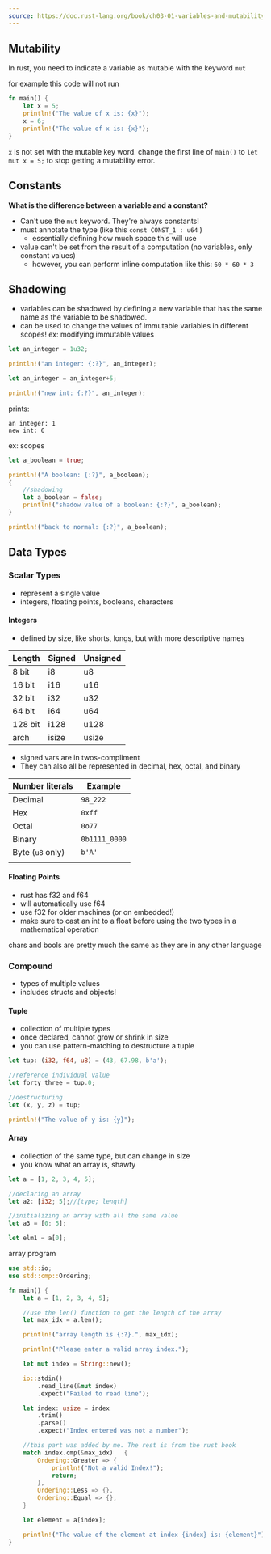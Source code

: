 ```yaml
---
source: https://doc.rust-lang.org/book/ch03-01-variables-and-mutability.html
---
```

## Mutability
In rust, you need to indicate a variable as mutable with the keyword `mut`

for example this code will not run
```rust
fn main() {
    let x = 5;
    println!("The value of x is: {x}");
    x = 6;
    println!("The value of x is: {x}");
}
```
`x` is not set with the mutable key word. change the first line of `main()` to `let mut x = 5;` to stop getting a mutability error.

## Constants
**What is the difference between a variable and a constant?**
- Can't use the `mut` keyword. They're always constants!
- must annotate the type (like this `const CONST_1 : u64` )
	- essentially defining how much space this will use
- value can't be set from the result of a computation (no variables, only constant values)
	- however, you can perform inline computation like this: `60 * 60 * 3`

## Shadowing
- variables can be shadowed by defining a new variable that has the same name as the variable to be shadowed.
- can be used to change the values of immutable variables in different scopes!
ex: modifying immutable values
```rust
let an_integer = 1u32;

println!("an integer: {:?}", an_integer);

let an_integer = an_integer+5;

println!("new int: {:?}", an_integer);
```
prints:
```
an integer: 1
new int: 6
```

ex: scopes
```rust
let a_boolean = true;

println!("A boolean: {:?}", a_boolean);
{
    //shadowing
    let a_boolean = false;
    println!("shadow value of a boolean: {:?}", a_boolean);
}

println!("back to normal: {:?}", a_boolean);
```

## Data Types

### Scalar Types
- represent a single value
- integers, floating points, booleans, characters

#### Integers
- defined by size, like shorts, longs, but with more descriptive names

| Length  | Signed | Unsigned |
| ------- | ------ | -------- |
| 8 bit   | i8     | u8       |
| 16 bit  | i16    | u16      |
| 32 bit  | i32    | u32      |
| 64 bit  | i64    | u64      |
| 128 bit | i128   | u128     |
| arch    | isize  | usize    |
- signed vars are in twos-compliment
- They can also all be represented in decimal, hex, octal, and binary

| Number literals  | Example       |
| ---------------- | ------------- |
| Decimal          | `98_222`      |
| Hex              | `0xff`        |
| Octal            | `0o77`        |
| Binary           | `0b1111_0000` |
| Byte (`u8` only) | `b'A'`        |
|                  |               |
#### Floating Points
- rust has f32 and f64
- will automatically use f64
- use f32 for older machines (or on embedded!)
- make sure to cast an int to a float before using the two types in a mathematical operation

chars and bools are pretty much the same as they are in any other language

### Compound
- types of multiple values
- includes structs and objects!

#### Tuple
- collection of multiple types
- once declared, cannot grow or shrink in size
- you can use pattern-matching to destructure a tuple
```Rust
let tup: (i32, f64, u8) = (43, 67.98, b'a');

//reference individual value
let forty_three = tup.0;

//destructuring
let (x, y, z) = tup;

println!("The value of y is: {y}");
```


#### Array
- collection of the same type, but can change in size
- you know what an array is, shawty
```rust
let a = [1, 2, 3, 4, 5];

//declaring an array 
let a2: [i32; 5];//[type; length]

//initializing an array with all the same value
let a3 = [0; 5];

let elm1 = a[0];

```

array program
```Rust
use std::io;
use std::cmp::Ordering;

fn main() {
    let a = [1, 2, 3, 4, 5];

	//use the len() function to get the length of the array
    let max_idx = a.len();

    println!("array length is {:?}.", max_idx);

    println!("Please enter a valid array index.");

    let mut index = String::new();

    io::stdin()
        .read_line(&mut index)
        .expect("Failed to read line");

    let index: usize = index
        .trim()
        .parse()
        .expect("Index entered was not a number");

	//this part was added by me. The rest is from the rust book
    match index.cmp(&max_idx)   {
        Ordering::Greater => {
            println!("Not a valid Index!");
            return;
        },
        Ordering::Less => {},
        Ordering::Equal => {},
    }

    let element = a[index];

    println!("The value of the element at index {index} is: {element}");
} 
```



